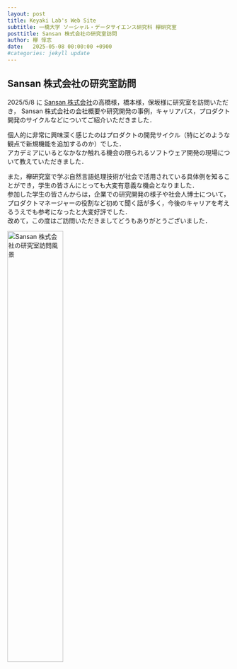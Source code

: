 ```yaml
---
layout: post
title: Keyaki Lab's Web Site
subtitle: 一橋大学 ソーシャル・データサイエンス研究科 欅研究室
posttitle: Sansan 株式会社の研究室訪問
author: 欅 惇志
date:   2025-05-08 00:00:00 +0900
#categories: jekyll update
---
```

## Sansan 株式会社の研究室訪問
2025/5/8 に <a href="https://jp.corp-sansan.com/" target="_blank" rel="noopener noreferrer">Sansan 株式会社</a>の高橋様，橋本様，保坂様に研究室を訪問いただき，
Sansan 株式会社の会社概要や研究開発の事例，キャリアパス，プロダクト開発のサイクルなどについてご紹介いただきました．

個人的に非常に興味深く感じたのはプロダクトの開発サイクル（特にどのような観点で新規機能を追加するのか）でした．<br />
アカデミアにいるとなかなか触れる機会の限られるソフトウェア開発の現場について教えていただきました．

また，欅研究室で学ぶ自然言語処理技術が社会で活用されている具体例を知ることができ，学生の皆さんにとっても大変有意義な機会となりました．<br />
参加した学生の皆さんからは，企業での研究開発の様子や社会人博士について，プロダクトマネージャーの役割など初めて聞く話が多く，今後のキャリアを考えるうえでも参考になったと大変好評でした．<br />
改めて，この度はご訪問いただきましてどうもありがとうございました．

<img src="/keyaki-lab/assets/images/2025-05-08-sansan-visit.jpg"
     alt="Sansan 株式会社の研究室訪問風景"
     style="float: left; width: 50%; margin: 0 1em 1em 0;">
